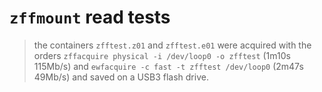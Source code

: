 # `zffmount` read tests

> the containers `zfftest.z01` and `zfftest.e01` were acquired with the orders `zffacquire physical -i /dev/loop0 -o zfftest` (1m10s 115Mb/s) and `ewfacquire -c fast -t zfftest /dev/loop0` (2m47s 49Mb/s) and saved on a USB3 flash drive.

